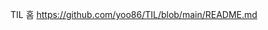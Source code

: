 TIL 홈
https://github.com/yoo86/TIL/blob/main/README.md

<!---
yoo86/yoo86 is a ✨ special ✨ repository because its `README.md` (this file) appears on your GitHub profile.
You can click the Preview link to take a look at your changes.
--->
